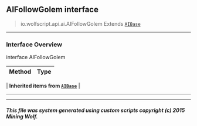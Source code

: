 ## AIFollowGolem __interface__

>io.wolfscript.api.ai.AIFollowGolem
>Extends [`AIBase`](AIBase.md)

---

### Interface Overview

interface AIFollowGolem

Method | Type   
--- | :--- 
 |
__Inherited items from [`AIBase`](AIBase.md)__ |





---



---


##### This file was system generated using custom scripts copyright (c) 2015 Mining Wolf.
	

